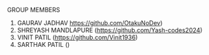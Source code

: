 GROUP MEMBERS

1) GAURAV JADHAV https://github.com/OtakuNoDev)
2) SHREYASH MANDLAPURE (https://github.com/Yash-codes2024)
3) VINIT PATIL (https://github.com/Vinit1936)
4) SARTHAK PATIL ()
